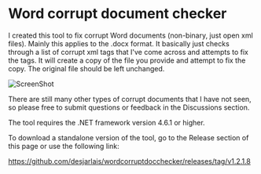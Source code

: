 # Word corrupt document checker

I created this tool to fix corrupt Word documents (non-binary, just open xml files). Mainly this applies to the .docx format. It basically just checks through a list of corrupt xml tags that I've come across and attempts to fix the tags. It will create a copy of the file you provide and attempt to fix the copy.  The original file should be left unchanged.

![ScreenShot](http://i.imgur.com/xyqLEHw.png)

There are still many other types of corrupt documents that I have not seen, so please free to submit questions or feedback in the Discussions section.

The tool requires the .NET framework version 4.6.1 or higher.
 
To download a standalone version of the tool, go to the Release section of this page or use the following link:

https://github.com/desjarlais/wordcorruptdocchecker/releases/tag/v1.2.1.8

